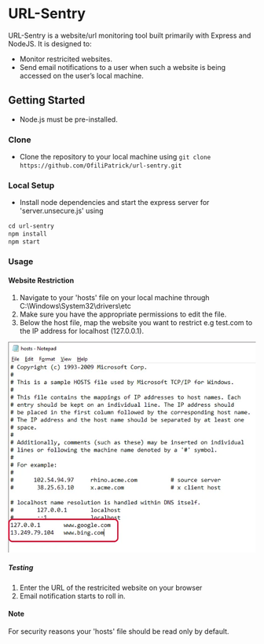 # URL-Sentry

URL-Sentry is a website/url monitoring tool built primarily with Express and NodeJS. It is designed to:

- Monitor restricited websites.
- Send email notifications to a user when such a website is being accessed on the user’s local machine.

## Getting Started

- Node.js must be pre-installed.

### Clone

- Clone the repository to your local machine using
  `git clone https://github.com/OfiliPatrick/url-sentry.git`

### Local Setup

- Install node dependencies and start the express server for 'server.unsecure.js' using

```
cd url-sentry
npm install
npm start
```

### Usage

#### Website Restriction

1. Navigate to your 'hosts' file on your local machine through C:\Windows\System32\drivers\etc
2. Make sure you have the appropriate permissions to edit the file.
3. Below the host file, map the website you want to restrict e.g test.com to the IP address for localhost (127.0.0.1).

![](https://github.com/OfiliPatrick/url-sentry/blob/master/hosts-file-example.png)

##### Testing

1. Enter the URL of the restricited website on your browser
2. Email notification starts to roll in.

#### Note

For security reasons your 'hosts' file should be read only by default.
